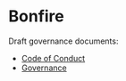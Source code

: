 # Bonfire
Draft governance documents:

- [Code of Conduct](https://bonfirenetworks.org/coc/)
- [Governance](https://github.com/bonfire-networks/governance/blob/main/governance.md)
